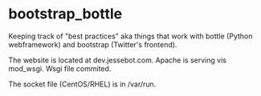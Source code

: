 bootstrap_bottle
================

Keeping track of "best practices" aka things that work with bottle (Python webframework) and bootstrap (Twitter's frontend).

The website is located at dev.jessebot.com. Apache is serving vis mod_wsgi. Wsgi file commited.

The socket file (CentOS/RHEL) is in /var/run.
